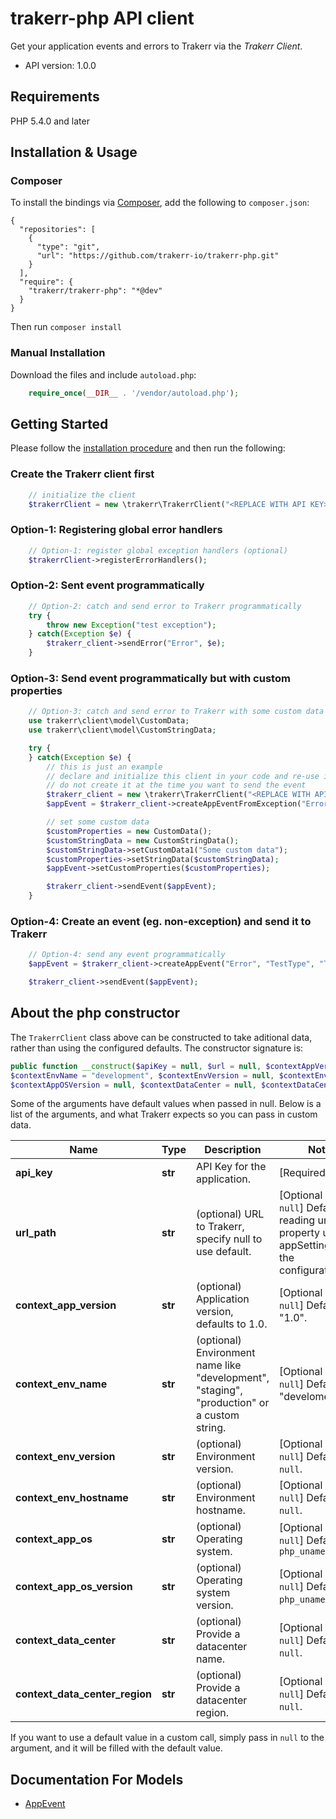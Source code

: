 # trakerr-php API client
Get your application events and errors to Trakerr via the *Trakerr Client*.

- API version: 1.0.0

## Requirements

PHP 5.4.0 and later

## Installation & Usage
### Composer

To install the bindings via [Composer](http://getcomposer.org/), add the following to `composer.json`:

```
{
  "repositories": [
    {
      "type": "git",
      "url": "https://github.com/trakerr-io/trakerr-php.git"
    }
  ],
  "require": {
    "trakerr/trakerr-php": "*@dev"
  }
}
```

Then run `composer install`

### Manual Installation

Download the files and include `autoload.php`:

```php
    require_once(__DIR__ . '/vendor/autoload.php');
```

## Getting Started

Please follow the [installation procedure](#installation--usage) and then run the following:

### Create the Trakerr client first

```php
    // initialize the client
    $trakerrClient = new \trakerr\TrakerrClient("<REPLACE WITH API KEY>", null);
```

### Option-1: Registering global error handlers

```php
    // Option-1: register global exception handlers (optional)
    $trakerrClient->registerErrorHandlers();
```

### Option-2: Sent event programmatically

```php
    // Option-2: catch and send error to Trakerr programmatically
    try {
        throw new Exception("test exception");
    } catch(Exception $e) {
        $trakerr_client->sendError("Error", $e);
    }
```

### Option-3: Send event programmatically but with custom properties

```php
    // Option-3: catch and send error to Trakerr with some custom data programmatically
    use trakerr\client\model\CustomData;
    use trakerr\client\model\CustomStringData;

    try {
    } catch(Exception $e) {
        // this is just an example
        // declare and initialize this client in your code and re-use it for multiple events
        // do not create it at the time you want to send the event
        $trakerr_client = new \trakerr\TrakerrClient("<REPLACE WITH API KEY>", null);
        $appEvent = $trakerr_client->createAppEventFromException("Error", $e);

        // set some custom data
        $customProperties = new CustomData();
        $customStringData = new CustomStringData();
        $customStringData->setCustomData1("Some custom data");
        $customProperties->setStringData($customStringData);
        $appEvent->setCustomProperties($customProperties);

        $trakerr_client->sendEvent($appEvent);
    }
```

### Option-4: Create an event (eg. non-exception) and send it to Trakerr

```php
    // Option-4: send any event programmatically
    $appEvent = $trakerr_client->createAppEvent("Error", "TestType", "Test message from php");

    $trakerr_client->sendEvent($appEvent);
```

## About the php constructor
The `TrakerrClient` class above can be constructed to take aditional data, rather than using the configured defaults. The constructor signature is:

```php
public function __construct($apiKey = null, $url = null, $contextAppVersion = "1.0",
$contextEnvName = "development", $contextEnvVersion = null, $contextEnvHostname = null, $contextAppOS = null,
$contextAppOSVersion = null, $contextDataCenter = null, $contextDataCenterRegion = null)
```

Some of the arguments have default values when passed in null. Below is a list of the arguments, and what Trakerr expects so you can pass in custom data.

Name | Type | Description | Notes
------------ | ------------- | ------------- | -------------
**api_key** | **str** | API Key for the application. | [Required]
**url_path** | **str** | (optional) URL to Trakerr, specify null to use default. | [Optional if set to `null`] Defaults to reading url property under appSettings from the configuration.php.
**context_app_version** | **str** | (optional) Application version, defaults to 1.0. | [Optional if set to `null`] Defaults to "1.0".
**context_env_name** | **str** | (optional) Environment name like "development", "staging", "production" or a custom string. | [Optional if set to `null`] Defaults to "develoment".
**context_env_version** | **str** | (optional) Environment version. | [Optional if set to `null`] Defaults to `null`. 
**context_env_hostname** | **str** | (optional) Environment hostname. | [Optional if set to `null`] Defaults to `null`.
**context_app_os** | **str** | (optional) Operating system. | [Optional if set to `null`] Defaults to `php_uname("s")`
**context_app_os_version** | **str** | (optional)  Operating system version. | [Optional if set to `null`] Defaults to `php_uname("v")`.
**context_data_center** | **str** | (optional) Provide a datacenter name. | [Optional if set to `null`] Defaults to `null`.
**context_data_center_region** | **str** | (optional) Provide a datacenter region. | [Optional if set to `null`] Defaults to `null`.

If you want to use a default value in a custom call, simply pass in `null` to the argument, and it will be filled with the default value.

## Documentation For Models

 - [AppEvent](https://github.com/trakerr-io/trakerr-php/blob/master/generated/SwaggerClient-php/docs/Model/AppEvent.md)




